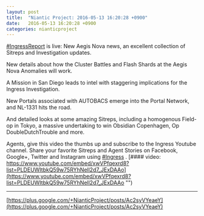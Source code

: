 ```yaml
---
layout: post
title:  "Niantic Project: 2016-05-13 16:20:28 +0900"
date:   2016-05-13 16:20:28 +0900
categories: nianticproject
---
```

[#IngressReport](https://plus.google.com/s/%23IngressReport "")  is live: New Aegis Nova news, an excellent collection of Sitreps and Investigation updates.

New details about how the Cluster Battles and Flash Shards at the Aegis Nova Anomalies will work.

A Mission in San Diego leads to intel with staggering implications for the Ingress Investigation.

New Portals associated with AUTOBACS emerge into the Portal Network, and NL-1331 hits the road.

And detailed looks at some amazing Sitreps, including a homogenous Field-op in Tokyo, a massive undertaking to win Obsidian Copenhagen, Op DoubleDutchTrouble and more.

Agents, give this video the thumbs up and subscribe to the Ingress Youtube channel. Share your favorite Sitreps and Agent Stories on Facebook, Google+, Twitter and Instagram using   [#Ingress](https://plus.google.com/s/%23Ingress "")  .
[#### video: https://www.youtube.com/embed/xwVPfqexrd8?list=PLDEUWItbkQ59w75RYhNell2d7_JExDAAo](https://www.youtube.com/embed/xwVPfqexrd8?list=PLDEUWItbkQ59w75RYhNell2d7_JExDAAo "")
- - -
[https://plus.google.com/+NianticProject/posts/Ac2syVYeaeY](https://plus.google.com/+NianticProject/posts/Ac2syVYeaeY)
